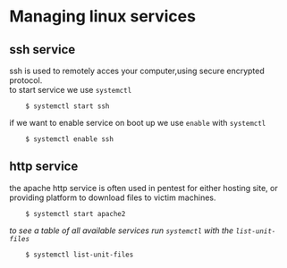 # Managing linux services

## ssh service

ssh is used to remotely acces your computer,using secure encrypted protocol.<br>
to start service we use `systemctl`

		$ systemctl start ssh

if we want to enable service on boot up we use `enable` with `systemctl`

		$ systemctl enable ssh

## http service

the apache http service is often used in pentest for either hosting site, or providing platform to download files to victim machines.

		$ systemctl start apache2


*to see a table of all available services run `systemctl` with the `list-unit-files`*

		$ systemctl list-unit-files

